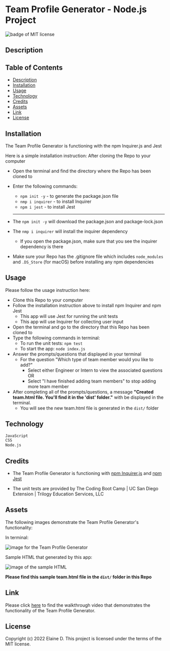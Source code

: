 # Team Profile Generator - Node.js Project

![badge of MIT license](https://img.shields.io/badge/license-MIT-9cf)

## Description


## Table of Contents 

- [Description](#description)
- [Installation](#installation)
- [Usage](#usage)
- [Technology](#technology)
- [Credits](#credits)
- [Assets](#assets)
- [Link](#link)
- [License](#license)

## Installation

The Team Profile Generator is functioning with the npm Inquirer.js and Jest

Here is a simple installation instruction: After cloning the Repo to your computer
- Open the terminal and find the directory where the Repo has been cloned to
- Enter the following commands:
    - `npm init -y` - to generate the package.json file
    - `nmp i inquirer` - to install Inquirer
    - `npm i jest` - to install Jest

    ---------------------------
- The `npm init -y` will download the package.json and package-lock.json
- The `nmp i inquirer` will install the inquirer dependency
    - If you open the package.json, make sure that you see the inquirer dependency is there
- Make sure your Repo has the .gitignore file which includes `node_modules` and `.DS_Store` (for macOS) before installing any npm dependencies

## Usage

Please follow the usage instruction here:
- Clone this Repo to your computer
- Follow the installation instruction above to install npm Inquirer and npm Jest
    - This app will use Jest for running the unit tests
    - This app will use Inquirer for collecting user input
- Open the terminal and go to the directory that this Repo has been cloned to
- Type the following commands in terminal: 
    - To run the unit tests: `npm test`
    - To start the app: `node index.js`
- Answer the prompts/questions that displayed in your terminal
    - For the question "Which type of team member would you like to add?"
        - Select either Engineer or Intern to view the associated questions OR
        - Select "I have finished adding team members" to stop adding more team member
- After completing all of the prompts/questions, a message **"Created team.html file. You'll find it in the 'dist' folder."** with be displayed in the terminal.
    - You will see the new team.html file is generated in the `dist/` folder

## Technology
```md
JavaScript
CSS
Node.js
```

## Credits

- The Team Profile Generator is functioning with [npm Inquirer.js](https://www.npmjs.com/package/inquirer) and [npm Jest](https://www.npmjs.com/package/jest)

- The unit tests are provided by The Coding Boot Camp | UC San Diego Extension | Trilogy Education Services, LLC


## Assets

The following images demonstrate the Team Profile Generator's functionality:

In terminal:

![image for the Team Profile Generator](assets/images/readme-generator.png)

Sample HTML that generated by this app:

![image of the sample HTML](assets/images/sample-readme.png)


**Please find this sample team.html file in the `dist/` folder in this Repo**

## Link

Please click [here](https://watch.screencastify.com) to find the walkthrough video that demonstrates the functionality of the Team Profile Generator.

## License

Copyright (c) 2022 Elaine D. This project is licensed under the terms of the MIT license.
